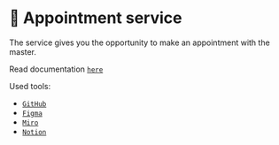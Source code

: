 # **🚀 Appointment service**

The service gives you the opportunity to make an appointment with the master.

Read documentation [`here`](./documentation/README.md "Documentation")

Used tools:

- [`GitHub`](https://github.com/ "GitHub")
- [`Figma`](https://www.figma.com/ "Figma")
- [`Miro`](https://miro.com/ "Miro")
- [`Notion`](https://www.notion.so/ "Notion")
